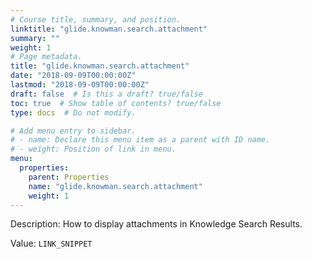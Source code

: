 ```yaml
---
# Course title, summary, and position.
linktitle: "glide.knowman.search.attachment"
summary: ""
weight: 1
# Page metadata.
title: "glide.knowman.search.attachment"
date: "2018-09-09T00:00:00Z"
lastmod: "2018-09-09T00:00:00Z"
draft: false  # Is this a draft? true/false
toc: true  # Show table of contents? true/false
type: docs  # Do not modify.

# Add menu entry to sidebar.
# - name: Declare this menu item as a parent with ID name.
# - weight: Position of link in menu.
menu:
  properties:
    parent: Properties
    name: "glide.knowman.search.attachment"
    weight: 1
---
```


Description: How to display attachments in Knowledge Search Results.


Value: `LINK_SNIPPET`
